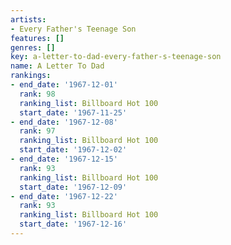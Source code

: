 ```yaml
---
artists:
- Every Father's Teenage Son
features: []
genres: []
key: a-letter-to-dad-every-father-s-teenage-son
name: A Letter To Dad
rankings:
- end_date: '1967-12-01'
  rank: 98
  ranking_list: Billboard Hot 100
  start_date: '1967-11-25'
- end_date: '1967-12-08'
  rank: 97
  ranking_list: Billboard Hot 100
  start_date: '1967-12-02'
- end_date: '1967-12-15'
  rank: 93
  ranking_list: Billboard Hot 100
  start_date: '1967-12-09'
- end_date: '1967-12-22'
  rank: 93
  ranking_list: Billboard Hot 100
  start_date: '1967-12-16'
---
```


